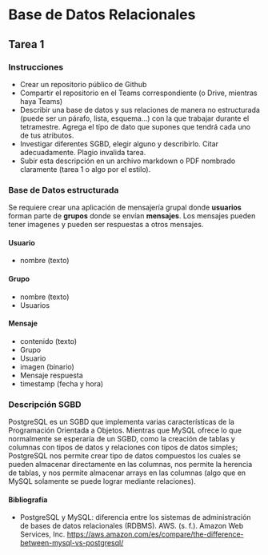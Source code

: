 # Base de Datos Relacionales

## Tarea 1

### Instrucciones

- Crear un repositorio público de Github
- Compartir el repositorio en el Teams correspondiente (o Drive, mientras haya Teams)
- Describir una base de datos y sus relaciones de manera no estructurada (puede ser un párafo, lista, esquema...) con la que trabajar durante el tetramestre. Agrega el típo de dato que supones que tendrá cada uno de tus atributos.
- Investigar diferentes SGBD, elegir alguno y describirlo. Citar adecuadamente. Plagio invalida tarea.
- Subir esta descripción en un archivo markdown o PDF nombrado claramente (tarea 1 o algo por el estilo).

### Base de Datos estructurada

Se requiere crear una aplicación de mensajería grupal donde **usuarios** forman parte de **grupos** donde se envían **mensajes**. Los mensajes pueden tener imagenes y pueden ser respuestas a otros mensajes.

#### Usuario

- nombre (texto)

#### Grupo

- nombre (texto)
- Usuarios

#### Mensaje

- contenido (texto)
- Grupo
- Usuario
- imagen (binario)
- Mensaje respuesta
- timestamp (fecha y hora)

### Descripción SGBD

PostgreSQL es un SGBD que implementa varias características de la Programación Orientada a Objetos. Mientras que MySQL ofrece lo que normalmente se esperaría de un SGBD, como la creación de tablas y columnas con tipos de datos y relaciones con tipos de datos simples; PostgreSQL nos permite crear tipo de datos compuestos los cuales se pueden almacenar directamente en las columnas, nos permite la herencia de tablas, y nos permite almacenar arrays en las columnas (algo que en MySQL solamente se puede lograr mediante relaciones).

#### Bibliografía

- PostgreSQL y MySQL: diferencia entre los sistemas de administración de bases de datos relacionales (RDBMS). AWS. (s. f.). Amazon Web Services, Inc. https://aws.amazon.com/es/compare/the-difference-between-mysql-vs-postgresql/

